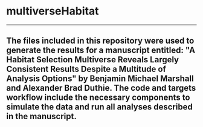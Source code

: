 # multiverseHabitat
--------------------------------------------------------------------------------
The files included in this repository were used to generate the results for a manuscript entitled: "A Habitat Selection Multiverse Reveals Largely Consistent Results Despite a Multitude of Analysis Options" by Benjamin Michael Marshall and Alexander Brad Duthie.
The code and targets workflow include the necessary components to simulate the data and run all analyses described in the manuscript.
--------------------------------------------------------------------------------
